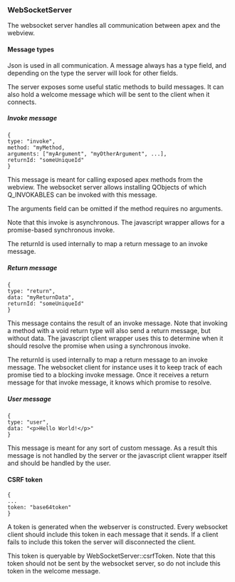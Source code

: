### WebSocketServer

The websocket server handles all communication between apex and the webview.

#### Message types

Json is used in all communication. A message always has a type field, and
depending on the type the server will look for other fields.

The server exposes some useful static methods to build messages.
It can also hold a welcome message which will be sent to the client
when it connects.

##### Invoke message

```
{
type: "invoke",
method: "myMethod,
arguments: ["myArgument", "myOtherArgument", ...],
returnId: "someUniqueId"
}
```

This message is meant for calling exposed apex methods from the webview.
The websocket server allows installing QObjects of which Q_INVOKABLES can be
invoked with this message.

The arguments field can be omitted if the method requires no arguments.

Note that this invoke is asynchronous. The javascript wrapper allows for a
promise-based synchronous invoke.

The returnId is used internally to map a return message to an invoke message.

##### Return message

```
{
type: "return",
data: "myReturnData",
returnId: "someUniqueId"
}
```

This message contains the result of an invoke message. Note that invoking
a method with a void return type will also send a return message, but
without data. The javascript client wrapper uses this to determine
when it should resolve the promise when using a synchronous invoke.

The returnId is used internally to map a return message to an invoke message.
The websocket client for instance uses it to keep track of each promise
tied to a blocking invoke message. Once it receives a return message for that
invoke message, it knows which promise to resolve.

##### User message

```
{
type: "user",
data: "<p>Hello World!</p>"
}
```

This message is meant for any sort of custom message. As a result this message
is not handled by the server or the javascript client wrapper itself and should be
handled by the user.

#### CSRF token

```
{
...
token: "base64token"
}
```

A token is generated when the webserver is constructed.
Every websocket client should include this token in each message that it sends.
If a client fails to include this token the server will disconnected the client.

This token is queryable by WebSocketServer::csrfToken.
Note that this token should not be sent by the websocket server,
so do not include this token in the welcome message.
